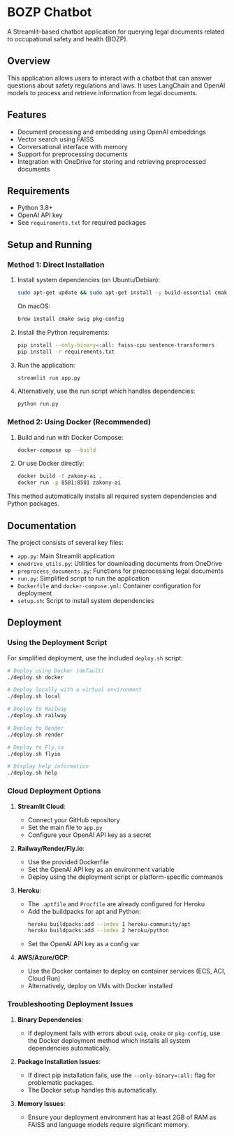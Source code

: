 # BOZP Chatbot

A Streamlit-based chatbot application for querying legal documents related to occupational safety and health (BOZP).

## Overview

This application allows users to interact with a chatbot that can answer questions about safety regulations and laws. It uses LangChain and OpenAI models to process and retrieve information from legal documents.

## Features

- Document processing and embedding using OpenAI embeddings
- Vector search using FAISS
- Conversational interface with memory
- Support for preprocessing documents
- Integration with OneDrive for storing and retrieving preprocessed documents

## Requirements

- Python 3.8+
- OpenAI API key
- See `requirements.txt` for required packages

## Setup and Running

### Method 1: Direct Installation

1. Install system dependencies (on Ubuntu/Debian):
   ```bash
   sudo apt-get update && sudo apt-get install -y build-essential cmake pkg-config swig python3-dev
   ```
   On macOS:
   ```bash
   brew install cmake swig pkg-config
   ```

2. Install the Python requirements:
   ```bash
   pip install --only-binary=:all: faiss-cpu sentence-transformers
   pip install -r requirements.txt
   ```

3. Run the application:
   ```bash
   streamlit run app.py
   ```

4. Alternatively, use the run script which handles dependencies:
   ```bash
   python run.py
   ```

### Method 2: Using Docker (Recommended)

1. Build and run with Docker Compose:
   ```bash
   docker-compose up --build
   ```

2. Or use Docker directly:
   ```bash
   docker build -t zakony-ai .
   docker run -p 8501:8501 zakony-ai
   ```

This method automatically installs all required system dependencies and Python packages.

## Documentation

The project consists of several key files:

- `app.py`: Main Streamlit application
- `onedrive_utils.py`: Utilities for downloading documents from OneDrive
- `preprocess_documents.py`: Functions for preprocessing legal documents
- `run.py`: Simplified script to run the application
- `Dockerfile` and `docker-compose.yml`: Container configuration for deployment
- `setup.sh`: Script to install system dependencies

## Deployment

### Using the Deployment Script

For simplified deployment, use the included `deploy.sh` script:

```bash
# Deploy using Docker (default)
./deploy.sh docker

# Deploy locally with a virtual environment
./deploy.sh local

# Deploy to Railway
./deploy.sh railway

# Deploy to Render
./deploy.sh render

# Deploy to Fly.io
./deploy.sh flyio

# Display help information
./deploy.sh help
```

### Cloud Deployment Options

1. **Streamlit Cloud**:
   - Connect your GitHub repository
   - Set the main file to `app.py`
   - Configure your OpenAI API key as a secret

2. **Railway/Render/Fly.io**:
   - Use the provided Dockerfile
   - Set the OpenAI API key as an environment variable
   - Deploy using the deployment script or platform-specific commands

3. **Heroku**:
   - The `.aptfile` and `Procfile` are already configured for Heroku
   - Add the buildpacks for apt and Python:
     ```bash
     heroku buildpacks:add --index 1 heroku-community/apt
     heroku buildpacks:add --index 2 heroku/python
     ```
   - Set the OpenAI API key as a config var

4. **AWS/Azure/GCP**:
   - Use the Docker container to deploy on container services (ECS, ACI, Cloud Run)
   - Alternatively, deploy on VMs with Docker installed

### Troubleshooting Deployment Issues

1. **Binary Dependencies**: 
   - If deployment fails with errors about `swig`, `cmake` or `pkg-config`, use the Docker deployment method which installs all system dependencies automatically.

2. **Package Installation Issues**:
   - If direct pip installation fails, use the `--only-binary=:all:` flag for problematic packages.
   - The Docker setup handles this automatically.

3. **Memory Issues**:
   - Ensure your deployment environment has at least 2GB of RAM as FAISS and language models require significant memory.
